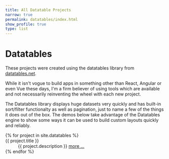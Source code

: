 ```yaml
---
title: All Datatable Projects
narrow: true
permalink: datatables/index.html
show_profile: true
type: list
---
```


<h1>Datatables</h1>
<p>These projects were created using the datatables library from <a href="https://datatables.net">datatables.net</a>.</p>
<p>While it isn't vogue to build apps in something other than React, Angular or even Vue these days, I'm a firm believer of using tools which are available and not necessarily reinventing the wheel with each new project.</p>
<p>The Datatables library displays huge datasets very quickly and has built-in sort/filter functionalty as well as pagination, just to name a few of the things it does out of the box. The demos below take advantage of the Datatables engine to show some ways it can be used to build custom layouts quickly and reliably. </p>

<dl class="row">
{% for project in site.datatables %}
<dt class="col-sm-3">{{ project.title }}</dt>
<dd class="col-sm-9">{{ project.description }} <a href="{{ site.baseurl }}{{ project.url }}">more &hellip;</a></dd>
{% endfor %}
</dl>